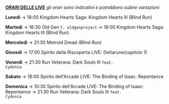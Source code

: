 <b><u>ORARI DELLE LIVE</u></b>
<i>gli orari sono indicativi e potrebbero subire variazioni</i>

<b>Lunedì</b>
→ 18:00 Kingdom Hearts Saga: Kingdom Hearts III (Blind Run)

<b>Martedì</b>
→ 16:30 Old Gen <code>t. oldgenproject</code>
→ 18:00 Kingdom Hearts Saga: Kingdom Hearts III (Blind Run)

<b>Mercoledì</b>
→ 21:30 Metroid Dread <i>(Blind Run)</i>

<b>Giovedì</b>
→ 17:00 Spirito della Riscoperta LIVE: Deltarune(capitolo 1)</code>

<b>Venerdì</b>
→ 21:30 Run Veterana: Dark Souls III <code>feat. Cydonia</code>

<b>Sabato</b>
→ 18:00 Spirito dell'Arcade LIVE: The Binding of Isaac: Repentance

<b>Domenica</b>
→ 10:30 Spirito dell'Arcade LIVE: The Binding of Isaac: Repentance
→ 21:30 Run Veterana: Dark Souls III <code>feat. Cydonia</code>
